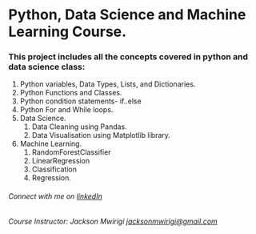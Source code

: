  
# Python, Data Science and Machine Learning Course.
### This project includes all the concepts covered in python and data science class: 
1. Python variables, Data Types, Lists, and Dictionaries.
2. Python Functions and Classes.
3. Python condition statements- if..else
4. Python For and While loops.
5. Data Science.
    1. Data Cleaning using Pandas.
    2. Data Visualisation using Matplotlib library.
7. Machine Learning.
    1. RandomForestClassifier 
    2. LinearRegression 
    3. Classification
    4. Regression.

###### Connect with me on [linkedIn](https://www.linkedin.com/in/jackson-mwirigi/)
###### *Course Instructor: Jackson Mwirigi* jacksonmwirigi@gmail.com
